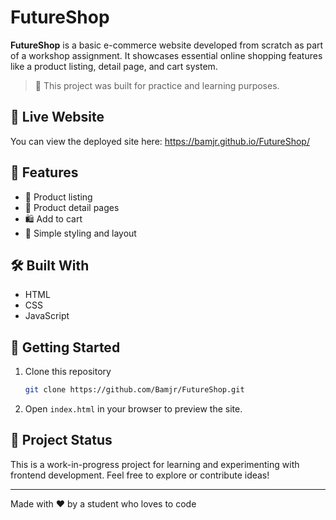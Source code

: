 # FutureShop

**FutureShop** is a basic e-commerce website developed from scratch as part of a workshop assignment. It showcases essential online shopping features like a product listing, detail page, and cart system.

> 🎯 This project was built for practice and learning purposes.

## 🔗 Live Website

You can view the deployed site here: https://bamjr.github.io/FutureShop/


## 🛒 Features

- 🧾 Product listing
- 📄 Product detail pages
- 🛍 Add to cart
- 🧹 Simple styling and layout

## 🛠 Built With

- HTML
- CSS
- JavaScript  

## 🚀 Getting Started

1. Clone this repository  
   ```bash
   git clone https://github.com/Bamjr/FutureShop.git
   ```
2. Open `index.html` in your browser to preview the site.

## 📌 Project Status

This is a work-in-progress project for learning and experimenting with frontend development. Feel free to explore or contribute ideas!


---

Made with ❤️ by a student who loves to code
